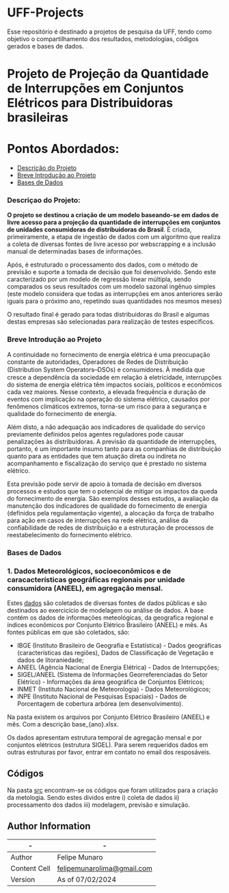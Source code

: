 # UFF-Projects

Esse repositório é destinado a projetos de pesquisa da UFF, tendo como objetivo o compartilhamento dos resultados, metodologias, códigos gerados e bases de dados. 


# Projeto de Projeção da Quantidade de Interrupções em Conjuntos Elétricos para Distribuidoras brasileiras

# Pontos Abordados:

- [Descrição do Projeto](https://github.com/felipemunarol/UFF-Projects/blob/main/README.md#descri%C3%A7ao-do-projeto)
- [Breve Introdução ao Projeto](https://github.com/felipemunarol/UFF-Projects/blob/main/README.md#breve-introdu%C3%A7%C3%A3o-ao-projeto)
- [Bases de Dados](https://github.com/felipemunarol/UFF-Projects/blob/main/README.md#bases-de-dados)


### **Descriçao do Projeto:**

**O projeto se destinou a criação de um modelo baseando-se em dados de livre acesso para a projeção da quantidade de interrupções em conjuntos de unidades consumidoras de distribuidoras do Brasil**. É criada, primeiramente, a etapa de ingestão de dados com um algoritmo
que realiza a coleta de diversas fontes de livre acesso por webscrapping e a inclusão manual de determinadas bases de informações.

Após, é estruturado o processamento dos dados, com o método de previsão e suporte a tomada de decisão que foi desenvolvido. Sendo este caracterizado por um modelo de regressão linear múltipla, sendo comparados os seus resultados com um modelo sazonal ingênuo simples (este modelo considera que todas as interrupções
em anos anteriores serão iguais para o próximo ano, repetindo suas quantidades nos mesmos meses)

O resultado final é gerado para todas distribuidoras do Brasil e algumas destas empresas são selecionadas para realização de testes específicos.


### **Breve Introdução ao Projeto**

A continuidade no fornecimento de energia elétrica é uma preocupação constante de autoridades, Operadores de Redes de Distribuição (Distribution System Operators  ̶  DSOs) e consumidores. À medida que cresce a dependência da sociedade em relação à eletricidade, interrupções do sistema de energia elétrica têm impactos sociais, políticos e econômicos cada vez maiores.  Nesse contexto, a elevada frequência e duração de eventos com implicação na operação do sistema elétrico, causados por fenômenos climáticos extremos, torna-se um risco para a segurança e qualidade do fornecimento de energia. 

Além disto, a não adequação aos indicadores de qualidade do serviço previamente definidos pelos agentes reguladores pode causar penalizações às distribuidoras. A previsão da quantidade de interrupções, portanto, é um importante insumo tanto para as companhias de distribuição quanto para as entidades que tem atuação direta ou indireta no acompanhamento e fiscalização do serviço que é prestado no sistema elétrico. 

Esta previsão pode servir de apoio à tomada de decisão em diversos processos e estudos que tem o potencial de mitigar os impactos da queda do fornecimento de energia. São exemplos desses estudos, a avaliação da manutenção dos indicadores de qualidade do fornecimento de energia (definidos pela regulamentação vigente), a alocação da força de trabalho para ação em casos de interrupções na rede elétrica, análise da confiabilidade de redes de distribuição e a estruturação de processos de reestabelecimento do fornecimento elétrico.   



### Bases de Dados

### 1. Dados Meteorológicos, socioeconômicos e de caracacterísticas geográficas regionais por unidade consumidora (ANEEL), em agregação mensal.

Estes [dados](https://github.com/felipemunarol/UFF-Projects/tree/main/data) são coletados de diversas fontes de dados públicas e são destinados ao exercicício de modelagem ou análise de dados. A base contém os dados de informações meteológicas, da geografica regional e índices econômicos por Conjunto Elétrico Brasileiro (ANEEL) e mês.
As fontes públicas em que são coletados, são:

- IBGE (Instituto Brasileiro de Geografia e Estatística) - Dados geográficas (características das regiões), Dados de Classificação de Vegetação e dados de litoraniedade;
- ANEEL (Agência Nacional de Energia Elétrica) - Dados de Interrupções;
- SIGEL/ANEEL (Sistema de Informações Georreferenciadas do Setor Elétrico) -  Informações da área geográfica de Conjuntos Elétricos;
- INMET (Instituto Nacional de Meteorologia) -  Dados Meteorológicos;
- INPE (Instituto Nacional de Pesquisas Espaciais) - Dados de Porcentagem de cobertura arbórea (em desenvolvimento).

Na pasta existem os arquivos por Conjunto Elétrico Brasileiro (ANEEL) e mês. Com a descrição base_{ano}.xlsx.

Os dados apresentam estrutura temporal de agregação mensal e por conjuntos elétricos (estrutura SIGEL). Para serem requeridos dados em outras estruturas por favor, entrar em contato no email dos resposáveis.


## Códigos

Na pasta [src](https://github.com/felipemunarol/UFF-Projects/tree/main/src) encontram-se os códigos que foram utilizados para a criação da metologia. Sendo estes dividos entre i) coleta de dados ii) processamento dos dados iii) modelagem, previsão e simulação.
   
## Author Information

|      -      |        -       |
| ------------- | ------------- |
| Author        | Felipe Munaro |
| Content Cell  | felipemunarolima@gmail.com |
| Version  | As of 07/02/2024 |

